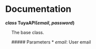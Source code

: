 Documentation
=============


**_class_ TuyaAPI(_email_, _password_)**

&nbsp;&nbsp;&nbsp;&nbsp;&nbsp;The base class.
  
&nbsp;&nbsp;&nbsp;&nbsp;&nbsp;##### Parameters
    * _email_: User email
